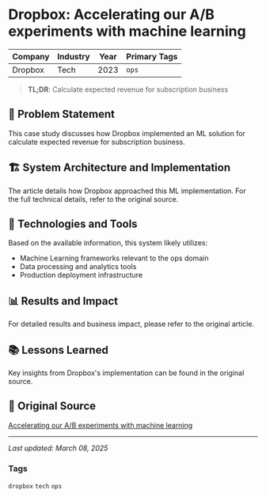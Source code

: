 # Dropbox: Accelerating our A/B experiments with machine learning

| Company | Industry | Year | Primary Tags | 
|---------|----------|------|--------------|
| Dropbox | Tech | 2023 | `ops` |

> **TL;DR**: Calculate expected revenue for subscription business

## 📝 Problem Statement

This case study discusses how Dropbox implemented an ML solution for calculate expected revenue for subscription business.

## 🏗️ System Architecture and Implementation

The article details how Dropbox approached this ML implementation. For the full technical details, refer to the original source.

## 🔧 Technologies and Tools

Based on the available information, this system likely utilizes:

- Machine Learning frameworks relevant to the ops domain
- Data processing and analytics tools
- Production deployment infrastructure

## 📊 Results and Impact

For detailed results and business impact, please refer to the original article.

## 📚 Lessons Learned

Key insights from Dropbox's implementation can be found in the original source.

## 🔗 Original Source

[Accelerating our A/B experiments with machine learning](https://dropbox.tech/machine-learning/accelerating-our-a-b-experiments-with-machine-learning-xr)

---

*Last updated: March 08, 2025*

### Tags

`dropbox` `tech` `ops`
